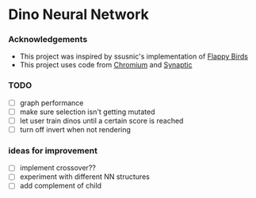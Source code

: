 # Dino Neural Network


### Acknowledgements
- This project was inspired by ssusnic's implementation of [Flappy Birds](https://github.com/ssusnic/Machine-Learning-Flappy-Bird)
- This project uses code from [Chromium](https://github.com/chromium/chromium/tree/master/components/neterror/resources) and [Synaptic](https://github.com/cazala/synaptic/blob/master/dist/synaptic.min.js)

### TODO
- [ ] graph performance
- [ ] make sure selection isn't getting mutated
- [ ] let user train dinos until a certain score is reached
- [ ] turn off invert when not rendering

### ideas for improvement
- [ ] implement crossover??
- [ ] experiment with different NN structures
- [ ] add complement of child

